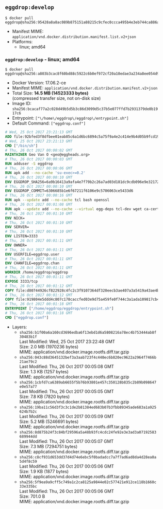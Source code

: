 ## `eggdrop:develop`

```console
$ docker pull eggdrop@sha256:95428a8a8ac089b875151a88215c9cfec0ccca495b4e3eb744ca886a0f6370a1
```

-	Manifest MIME: `application/vnd.docker.distribution.manifest.list.v2+json`
-	Platforms:
	-	linux; amd64

### `eggdrop:develop` - linux; amd64

```console
$ docker pull eggdrop@sha256:a803b3cac8f60bd88c5922c6b0ef972cf20a10edae3a234a8ee054d956fab9c2
```

-	Docker Version: 17.06.2-ce
-	Manifest MIME: `application/vnd.docker.distribution.manifest.v2+json`
-	Total Size: **14.5 MB (14523333 bytes)**  
	(compressed transfer size, not on-disk size)
-	Image ID: `sha256:bcacaf77a2c028d49b5d5b3c86d3099d5c37b5e077ffd7b2931379de0b1917c6`
-	Entrypoint: `["\/home\/eggdrop\/eggdrop\/entrypoint.sh"]`
-	Default Command: `["eggdrop.conf"]`

```dockerfile
# Wed, 25 Oct 2017 23:21:13 GMT
ADD file:92bfed3f8dfbee01eab85c6a1d6bc6894c5a75f9a4e2c414e9b4d05b9fcd19d0 in / 
# Wed, 25 Oct 2017 23:21:13 GMT
CMD ["/bin/sh"]
# Thu, 26 Oct 2017 00:00:02 GMT
MAINTAINER Geo Van O <geo@eggheads.org>
# Thu, 26 Oct 2017 00:00:03 GMT
RUN adduser -S eggdrop
# Thu, 26 Oct 2017 00:00:06 GMT
RUN apk add --no-cache 'su-exec>=0.2'
# Thu, 26 Oct 2017 00:00:10 GMT
ENV EGGDROP_SHA256=6a9b16413a9afa4e7f79b2c26a7ad03d181dc9cdb096e9e321725f1ae3abc5a6
# Thu, 26 Oct 2017 00:00:10 GMT
ENV EGGDROP_COMMIT=6306685b1e6f67211f6106e9c5706063ce5433d6
# Thu, 26 Oct 2017 00:00:16 GMT
RUN apk --update add --no-cache tcl bash openssl
# Thu, 26 Oct 2017 00:01:08 GMT
RUN apk --update add --no-cache --virtual egg-deps tcl-dev wget ca-certificates make tar gpgme build-base openssl-dev   && wget "https://github.com/eggheads/eggdrop/archive/$EGGDROP_COMMIT.tar.gz" -O develop.tar.gz   && echo "$EGGDROP_SHA256  develop.tar.gz" | sha256sum -c -   && tar -zxvf develop.tar.gz   && rm develop.tar.gz     && ( cd eggdrop-$EGGDROP_COMMIT     && ./configure     && make config     && make     && make install DEST=/home/eggdrop/eggdrop )   && rm -rf eggdrop-$EGGDROP_COMMIT   && mkdir /home/eggdrop/eggdrop/data   && chown -R eggdrop /home/eggdrop/eggdrop   && apk del egg-deps
# Thu, 26 Oct 2017 00:01:10 GMT
ENV NICK=
# Thu, 26 Oct 2017 00:01:10 GMT
ENV SERVER=
# Thu, 26 Oct 2017 00:01:10 GMT
ENV LISTEN=3333
# Thu, 26 Oct 2017 00:01:11 GMT
ENV OWNER=
# Thu, 26 Oct 2017 00:01:11 GMT
ENV USERFILE=eggdrop.user
# Thu, 26 Oct 2017 00:01:11 GMT
ENV CHANFILE=eggdrop.chan
# Thu, 26 Oct 2017 00:01:11 GMT
WORKDIR /home/eggdrop/eggdrop
# Thu, 26 Oct 2017 00:01:11 GMT
EXPOSE 3333/tcp
# Thu, 26 Oct 2017 00:01:12 GMT
COPY file:d80744926cf822928c4fc2c3f9107364df320eecb3ae407a3a5419a43ae4b872 in /home/eggdrop/eggdrop 
# Thu, 26 Oct 2017 00:01:12 GMT
COPY file:919804e5ddd4c807c178caccfed03e9d75a459fe0f744c3a1ada109817cb44ec in /home/eggdrop/eggdrop/scripts/ 
# Thu, 26 Oct 2017 00:01:18 GMT
ENTRYPOINT ["/home/eggdrop/eggdrop/entrypoint.sh"]
# Thu, 26 Oct 2017 00:01:18 GMT
CMD ["eggdrop.conf"]
```

-	Layers:
	-	`sha256:b1f00a6a160cd3696edba6f13ebd1d6a5808216a78ec4b753444ab8f30483b1f`  
		Last Modified: Wed, 25 Oct 2017 23:22:48 GMT  
		Size: 2.0 MB (1970236 bytes)  
		MIME: application/vnd.docker.image.rootfs.diff.tar.gzip
	-	`sha256:043c88d3645132bef3a3aab723f4c440ec6b820ec9622a2964f7466b21ae79c2`  
		Last Modified: Thu, 26 Oct 2017 00:05:08 GMT  
		Size: 1.3 KB (1257 bytes)  
		MIME: application/vnd.docker.image.rootfs.diff.tar.gzip
	-	`sha256:1cbfd7ca6389ab6655f5b76b93801e457c350128b835c2b89b098647e0e57a77`  
		Last Modified: Thu, 26 Oct 2017 00:05:05 GMT  
		Size: 7.8 KB (7820 bytes)  
		MIME: application/vnd.docker.image.rootfs.diff.tar.gzip
	-	`sha256:19ba11c56d3f3c3c1de2b81384ed683b07b3fbb89345ade683a1a925624b7b2c`  
		Last Modified: Thu, 26 Oct 2017 00:05:09 GMT  
		Size: 5.2 MB (5246691 bytes)  
		MIME: application/vnd.docker.image.rootfs.diff.tar.gzip
	-	`sha256:8d875b24f3c84bf29596a5a48b93fc4cdc24fe92e3e3ad3a07192583689944dd`  
		Last Modified: Thu, 26 Oct 2017 00:05:07 GMT  
		Size: 7.3 MB (7294751 bytes)  
		MIME: application/vnd.docker.image.rootfs.diff.tar.gzip
	-	`sha256:c8cf931d653dd37d4d74e6ebc5f0badadcc7a7f7ad6ad8da4d28ea0a5d4f8c59`  
		Last Modified: Thu, 26 Oct 2017 00:05:06 GMT  
		Size: 1.9 KB (1877 bytes)  
		MIME: application/vnd.docker.image.rootfs.diff.tar.gzip
	-	`sha256:5f9ea9a9cff5c749a1c2ca8125a9844e02c577421e912ce118b1660c33e335bc`  
		Last Modified: Thu, 26 Oct 2017 00:05:06 GMT  
		Size: 701.0 B  
		MIME: application/vnd.docker.image.rootfs.diff.tar.gzip
